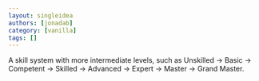 ```yaml
---
layout: singleidea
authors: [jonadab]
category: [vanilla]
tags: []
---
```

A skill system with more intermediate levels, such as Unskilled -> Basic -> Competent -> Skilled -> Advanced -> Expert -> Master -> Grand Master.
